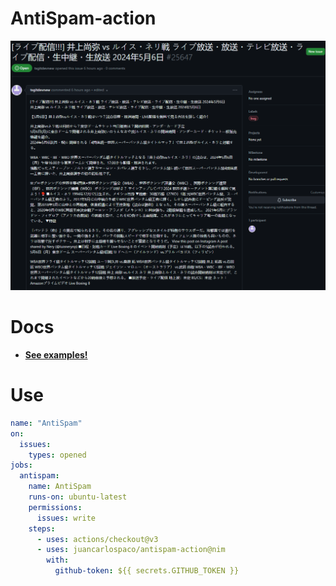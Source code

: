 # AntiSpam-action

![](spam-github-issues.png)

# Docs

- [**See examples!**](https://github.com/juancarlospaco/antispam-action/raw/nim/antispam-example.mp4)

# Use

```yaml
name: "AntiSpam"
on:
  issues:
    types: opened
jobs:
  antispam:
    name: AntiSpam
    runs-on: ubuntu-latest
    permissions:
      issues: write
    steps:
      - uses: actions/checkout@v3
      - uses: juancarlospaco/antispam-action@nim
        with:
          github-token: ${{ secrets.GITHUB_TOKEN }}
```
